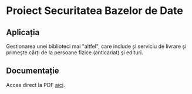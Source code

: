# Proiect Securitatea Bazelor de Date

## Aplicația
Gestionarea unei biblioteci mai "altfel", care include și serviciu de livrare
și primește cărți de la persoane fizice (anticariat) și edituri.

## Documentație
Acces direct la PDF [aici](https://github.com/adimanea/sla/blob/master/3-bd/proj/doc/story.pdf).
